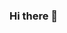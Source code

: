 ### Hi there 👋

<!--
**deemd/deemd** is a ✨ _special_ ✨ repository because its `README.md` (this file) appears on your GitHub profile.

Here are some ideas to get you started:

- 🔭 I’m currently working on ...
- 🌱 I’m currently learning ...
- 👯 I’m looking to collaborate on ...
- 🤔 I’m looking for help with ...
- 💬 Ask me about ...
- 📫 How to reach me: ...
- 😄 Pronouns: ...
- ⚡ Fun fact: ...
-->


<!--
🎓 5th-year student @ [ESILV](https://esilv.fr)  
🧠 major: data & AI · minor: UX design, VR, games 


### ✦ portfolio & cv

- [📄 view my cv](https://link-to-your-cv.pdf)  
- [🌿 portfolio (notion)](https://your-notion-portfolio-link)


### ✦ featured work

- 🧭 [visual archive](https://github.com/...) – minimalist image explorer built with React  
- 🔍 [text cleaner](https://github.com/...) – tool to process messy text data  
- 📚 [library manager](https://github.com/...) – Django app to catalogue books and articles

-->
